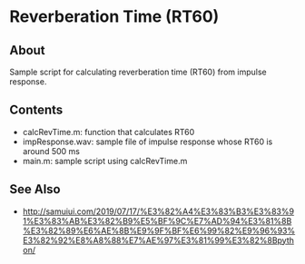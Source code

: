 # Reverberation Time (RT60)

## About
Sample script for calculating reverberation time (RT60) from impulse response.

## Contents
- calcRevTime.m:    function that calculates RT60
- impResponse.wav:  sample file of impulse response whose RT60 is around 500 ms
- main.m:			sample script using calcRevTime.m

## See Also
* http://samuiui.com/2019/07/17/%E3%82%A4%E3%83%B3%E3%83%91%E3%83%AB%E3%82%B9%E5%BF%9C%E7%AD%94%E3%81%8B%E3%82%89%E6%AE%8B%E9%9F%BF%E6%99%82%E9%96%93%E3%82%92%E8%A8%88%E7%AE%97%E3%81%99%E3%82%8Bpython/